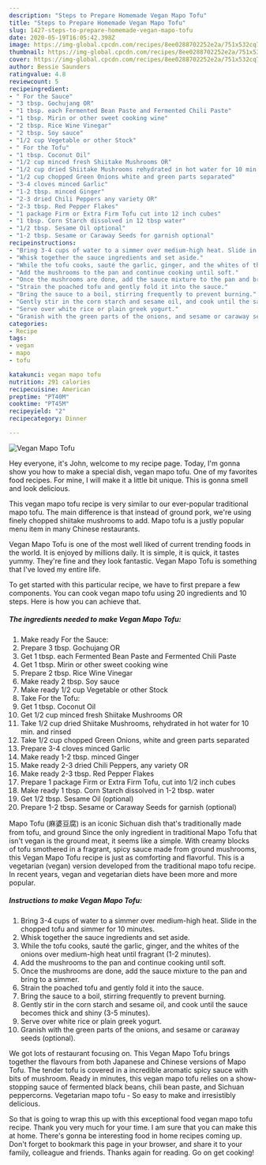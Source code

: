 ```yaml
---
description: "Steps to Prepare Homemade Vegan Mapo Tofu"
title: "Steps to Prepare Homemade Vegan Mapo Tofu"
slug: 1427-steps-to-prepare-homemade-vegan-mapo-tofu
date: 2020-05-19T16:05:42.398Z
image: https://img-global.cpcdn.com/recipes/8ee0288702252e2a/751x532cq70/vegan-mapo-tofu-recipe-main-photo.jpg
thumbnail: https://img-global.cpcdn.com/recipes/8ee0288702252e2a/751x532cq70/vegan-mapo-tofu-recipe-main-photo.jpg
cover: https://img-global.cpcdn.com/recipes/8ee0288702252e2a/751x532cq70/vegan-mapo-tofu-recipe-main-photo.jpg
author: Bessie Saunders
ratingvalue: 4.8
reviewcount: 5
recipeingredient:
- " For the Sauce"
- "3 tbsp. Gochujang OR"
- "1 tbsp. each Fermented Bean Paste and Fermented Chili Paste"
- "1 tbsp. Mirin or other sweet cooking wine"
- "2 tbsp. Rice Wine Vinegar"
- "2 tbsp. Soy sauce"
- "1/2 cup Vegetable or other Stock"
- " For the Tofu"
- "1 tbsp. Coconut Oil"
- "1/2 cup minced fresh Shiitake Mushrooms OR"
- "1/2 cup dried Shiitake Mushrooms rehydrated in hot water for 10 min and rinsed"
- "1/2 cup chopped Green Onions white and green parts separated"
- "3-4 cloves minced Garlic"
- "1-2 tbsp. minced Ginger"
- "2-3 dried Chili Peppers any variety OR"
- "2-3 tbsp. Red Pepper Flakes"
- "1 package Firm or Extra Firm Tofu cut into 12 inch cubes"
- "1 tbsp. Corn Starch dissolved in 12 tbsp water"
- "1/2 tbsp. Sesame Oil optional"
- "1-2 tbsp. Sesame or Caraway Seeds for garnish optional"
recipeinstructions:
- "Bring 3-4 cups of water to a simmer over medium-high heat. Slide in the chopped tofu and simmer for 10 minutes."
- "Whisk together the sauce ingredients and set aside."
- "While the tofu cooks, sauté the garlic, ginger, and the whites of the onions over medium-high heat until fragrant (1-2 minutes)."
- "Add the mushrooms to the pan and continue cooking until soft."
- "Once the mushrooms are done, add the sauce mixture to the pan and bring to a simmer."
- "Strain the poached tofu and gently fold it into the sauce."
- "Bring the sauce to a boil, stirring frequently to prevent burning."
- "Gently stir in the corn starch and sesame oil, and cook until the sauce becomes thick and shiny (3-5 minutes)."
- "Serve over white rice or plain greek yogurt."
- "Granish with the green parts of the onions, and sesame or caraway seeds (optional)."
categories:
- Recipe
tags:
- vegan
- mapo
- tofu

katakunci: vegan mapo tofu 
nutrition: 291 calories
recipecuisine: American
preptime: "PT40M"
cooktime: "PT45M"
recipeyield: "2"
recipecategory: Dinner

---
```



![Vegan Mapo Tofu](https://img-global.cpcdn.com/recipes/8ee0288702252e2a/751x532cq70/vegan-mapo-tofu-recipe-main-photo.jpg)

Hey everyone, it's John, welcome to my recipe page. Today, I'm gonna show you how to make a special dish, vegan mapo tofu. One of my favorites food recipes. For mine, I will make it a little bit unique. This is gonna smell and look delicious.

This vegan mapo tofu recipe is very similar to our ever-popular traditional mapo tofu. The main difference is that instead of ground pork, we&#39;re using finely chopped shiitake mushrooms to add. Mapo tofu is a justly popular menu item in many Chinese restaurants.

Vegan Mapo Tofu is one of the most well liked of current trending foods in the world. It is enjoyed by millions daily. It is simple, it is quick, it tastes yummy. They're fine and they look fantastic. Vegan Mapo Tofu is something that I've loved my entire life.


To get started with this particular recipe, we have to first prepare a few components. You can cook vegan mapo tofu using 20 ingredients and 10 steps. Here is how you can achieve that.

<!--inarticleads1-->

##### The ingredients needed to make Vegan Mapo Tofu:

1. Make ready  For the Sauce:
1. Prepare 3 tbsp. Gochujang OR
1. Get 1 tbsp. each Fermented Bean Paste and Fermented Chili Paste
1. Get 1 tbsp. Mirin or other sweet cooking wine
1. Prepare 2 tbsp. Rice Wine Vinegar
1. Make ready 2 tbsp. Soy sauce
1. Make ready 1/2 cup Vegetable or other Stock
1. Take  For the Tofu:
1. Get 1 tbsp. Coconut Oil
1. Get 1/2 cup minced fresh Shiitake Mushrooms OR
1. Take 1/2 cup dried Shiitake Mushrooms, rehydrated in hot water for 10 min. and rinsed
1. Take 1/2 cup chopped Green Onions, white and green parts separated
1. Prepare 3-4 cloves minced Garlic
1. Make ready 1-2 tbsp. minced Ginger
1. Make ready 2-3 dried Chili Peppers, any variety OR
1. Make ready 2-3 tbsp. Red Pepper Flakes
1. Prepare 1 package Firm or Extra Firm Tofu, cut into 1/2 inch cubes
1. Make ready 1 tbsp. Corn Starch dissolved in 1-2 tbsp. water
1. Get 1/2 tbsp. Sesame Oil (optional)
1. Prepare 1-2 tbsp. Sesame or Caraway Seeds for garnish (optional)


Mapo Tofu (麻婆豆腐) is an iconic Sichuan dish that&#39;s traditionally made from tofu, and ground Since the only ingredient in traditional Mapo Tofu that isn&#39;t vegan is the ground meat, it seems like a simple. With creamy blocks of tofu smothered in a fragrant, spicy sauce made from ground mushrooms, this Vegan Mapo Tofu recipe is just as comforting and flavorful. This is a vegetarian (vegan) version developed from the traditional mapo tofu recipe. In recent years, vegan and vegetarian diets have been more and more popular. 

<!--inarticleads2-->

##### Instructions to make Vegan Mapo Tofu:

1. Bring 3-4 cups of water to a simmer over medium-high heat. Slide in the chopped tofu and simmer for 10 minutes.
1. Whisk together the sauce ingredients and set aside.
1. While the tofu cooks, sauté the garlic, ginger, and the whites of the onions over medium-high heat until fragrant (1-2 minutes).
1. Add the mushrooms to the pan and continue cooking until soft.
1. Once the mushrooms are done, add the sauce mixture to the pan and bring to a simmer.
1. Strain the poached tofu and gently fold it into the sauce.
1. Bring the sauce to a boil, stirring frequently to prevent burning.
1. Gently stir in the corn starch and sesame oil, and cook until the sauce becomes thick and shiny (3-5 minutes).
1. Serve over white rice or plain greek yogurt.
1. Granish with the green parts of the onions, and sesame or caraway seeds (optional).


We got lots of restaurant focusing on. This Vegan Mapo Tofu brings together the flavours from both Japanese and Chinese versions of Mapo Tofu. The tender tofu is covered in a incredible aromatic spicy sauce with bits of mushroom. Ready in minutes, this vegan mapo tofu relies on a show-stopping sauce of fermented black beans, chili bean paste, and Sichuan peppercorns. Vegetarian mapo tofu - So easy to make and irresistibly delicious. 

So that is going to wrap this up with this exceptional food vegan mapo tofu recipe. Thank you very much for your time. I am sure that you can make this at home. There's gonna be interesting food in home recipes coming up. Don't forget to bookmark this page in your browser, and share it to your family, colleague and friends. Thanks again for reading. Go on get cooking!
